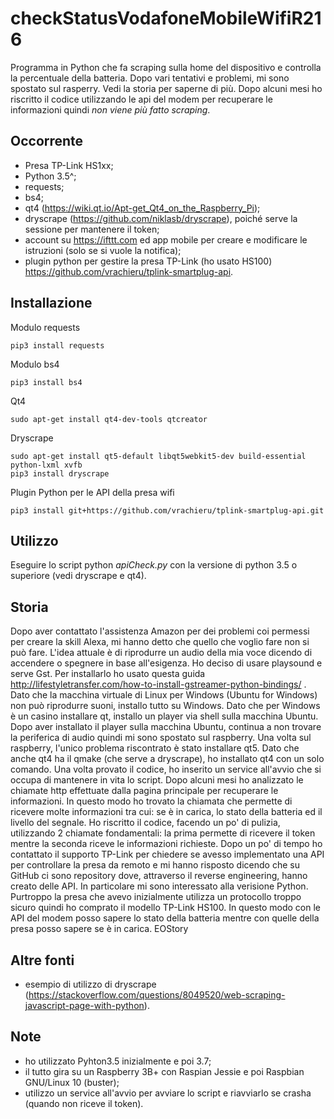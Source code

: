 # checkStatusVodafoneMobileWifiR216
Programma in Python che fa scraping sulla home del dispositivo e controlla la percentuale della batteria.
Dopo vari tentativi e problemi, mi sono spostato sul rasperry. Vedi la storia per saperne di più.
Dopo alcuni mesi ho riscritto il codice utilizzando le api del modem per recuperare le informazioni quindi _non viene più fatto scraping_.

## Occorrente
 - Presa TP-Link HS1xx;
 - Python 3.5^;
 - requests;
 - bs4;
 - qt4 (https://wiki.qt.io/Apt-get_Qt4_on_the_Raspberry_Pi);
 - dryscrape (https://github.com/niklasb/dryscrape), poiché serve la sessione per mantenere il token;
 - account su https://ifttt.com ed app mobile per creare e modificare le istruzioni (solo se si vuole la notifica);
 - plugin python per gestire la presa TP-Link (ho usato HS100) https://github.com/vrachieru/tplink-smartplug-api.
 
## Installazione
Modulo requests
```
pip3 install requests
```
Modulo bs4
```
pip3 install bs4
```
Qt4
```
sudo apt-get install qt4-dev-tools qtcreator
```
Dryscrape
```
sudo apt-get install qt5-default libqt5webkit5-dev build-essential python-lxml xvfb
pip3 install dryscrape
```
Plugin Python per le API della presa wifi
```
pip3 install git+https://github.com/vrachieru/tplink-smartplug-api.git
```

## Utilizzo
Eseguire lo script python _apiCheck.py_ con la versione di python 3.5 o superiore (vedi dryscrape e qt4).

## Storia
Dopo aver contattato l'assistenza Amazon per dei problemi coi permessi per creare la skill Alexa, mi hanno detto che quello che voglio fare non si può fare.
L'idea attuale è di riprodurre un audio della mia voce dicendo di accendere o spegnere in base all'esigenza.
Ho deciso di usare playsound e serve Gst. Per installarlo ho usato questa guida http://lifestyletransfer.com/how-to-install-gstreamer-python-bindings/  .
Dato che la macchina virtuale di Linux per Windows (Ubuntu for Windows) non può riprodurre suoni, installo tutto su Windows.
Dato che per Windows è un casino installare qt, installo un player via shell sulla macchina Ubuntu.
Dopo aver installato il player sulla macchina Ubuntu, continua a non trovare la periferica di audio quindi mi sono spostato sul raspberry.
Una volta sul raspberry, l'unico problema riscontrato è stato installare qt5. Dato che anche qt4 ha il qmake (che serve a dryscrape), ho installato qt4 con un solo comando.
Una volta provato il codice, ho inserito un service all'avvio che si occupa di mantenere in vita lo script.
Dopo alcuni mesi ho analizzato le chiamate http effettuate dalla pagina principale per recuperare le informazioni. In questo modo ho trovato la chiamata che permette di ricevere molte informazioni tra cui: se è in carica, lo stato della batteria ed il livello del segnale. Ho riscritto il codice, facendo un po' di pulizia, utilizzando 2 chiamate fondamentali: la prima permette di ricevere il token mentre la seconda riceve le informazioni richieste.
Dopo un po' di tempo ho contattato il supporto TP-Link per chiedere se avesso implementato una API per controllare la presa da remoto e mi hanno risposto dicendo che su GitHub ci sono repository dove, attraverso il reverse engineering, hanno creato delle API. In particolare mi sono interessato alla verisione Python. Purtroppo la presa che avevo inizialmente utilizza un protocollo troppo sicuro quindi ho comprato il modello TP-Link HS100. In questo modo con le API del modem posso sapere lo stato della batteria mentre con quelle della presa posso sapere se è in carica.
EOStory
 
## Altre fonti
 - esempio di utilizzo di dryscrape (https://stackoverflow.com/questions/8049520/web-scraping-javascript-page-with-python).

## Note
 - ho utilizzato Pyhton3.5 inizialmente e poi 3.7;
 - il tutto gira su un Raspberry 3B+ con Raspian Jessie e poi Raspbian GNU/Linux 10 (buster);
 - utilizzo un service all'avvio per avviare lo script e riavviarlo se crasha (quando non riceve il token).
